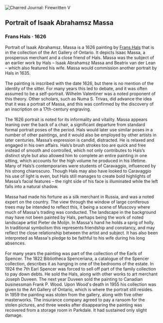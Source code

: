 <div class="artwork-of-the-day">
  <div class="container">
    <div class="img-wrapper">
      <img
        src="https://uploads2.wikiart.org/images/frans-hals/portrait-of-isaak-abrahamsz-massa-1626.jpg!Large.jpg"
        alt="Charred Journal: Firewritten V" />
    </div>
    <div class="artwork-detail">
      <div class="artwork-origin"> 
        <h2 class="artwork-name">Portrait of Isaak Abrahamsz Massa</h2>
        <h3 class="artist">
          Frans Hals
                    ·  1626
        </h3>
      </div>
      <p class="description">
        <span class="artwork-description-text ng-binding" ng-bind-html="viewModel.ArtworkOfTheDay.Description | unsafe">Portrait of Isaak Abrahamsz. Massa is a 1626 painting by <a target="_blank" href="/en/frans-hals">Frans Hals</a> that is in the collection of the Art Gallery of Ontario. It depicts Isaac Massa, a prosperous merchant and a close friend of Hals. Massa was the subject of an earlier work by Hals – Isaak Abrahamsz Massa and Beatrix van der Lean – which also featured his wife. Massa would commission another portrait by Hals in 1635.
<br>
<br>The painting is inscribed with the date 1626, but there is no mention of the identity of the sitter. For many years this led to debate, and it was often assumed to be a self-portrait. Wilhelm Valentiner was a noted proponent of this theory. Other scholars, such as Numa S. Trivas, did advance the idea that it was a portrait of Massa, and this was confirmed by the discovery of an inscription on a 17th-century engraving.
<br>
<br>The 1626 portrait is noted for its informality and vitality. Massa appears leaning over the back of a chair, a significant departure from standard formal portrait poses of the period. Hals would later use similar poses in a number of other paintings, and it would also be employed by other artists in later centuries. Massa’s expression is candid, distracted. He is relaxed and engaged in his own affairs. Hals’s brush strokes too are quick and free instead of smooth and controlled, which not only contributes to Hals’s distinct style but also allowed him to complete an entire painting in one sitting, which accounts for the high volume he produced in his lifetime. Many of Hals’s contemporaries were students of Caravaggio, influenced by his strong chiaroscuro. Though Hals may also have looked to Caravaggio his use of light is even, but Hals still manages to create bold highlights of Massa’s facial features – the right side of his face is illuminated while the left falls into a natural shadow.
<br>
<br>Massa had made his fortune as a silk merchant in Russia, and was a noted expert on the country. The view through the window of large coniferous trees may be intended to reflect this, it being a scene of Muscovy where much of Massa's trading was conducted. The landscape in the background may have not been painted by Hals, perhaps being the work of noted landscape artist Pieter de Molijn. In Massa's hand he holds a sprig of holly. In traditional symbolism this represents friendship and constancy, and may reflect the close relationship between the artist and subject. It has also been interpreted as Massa's pledge to be faithful to his wife during his long absences.
<br>
<br>For many years the painting was part of the collection of the Earls of Spencer. The 1822 Bibliotheca Spenceriana, a catalogue of the Spencer collection, describes it as hanging in one of the bedrooms of the estate. In 1924 the 7th Earl Spencer was forced to sell off part of the family collection to pay down debts. He sold the Hals, along with other works to art merchant Joseph Duveen. The next year Duveen sold the painting to Canadian businessman Frank P. Wood. Upon Wood's death in 1955 his collection was given to the Art Gallery of Ontario, which is where the portrait still resides. In 1959 the painting was stolen from the gallery, along with five other masterworks. The insurance company agreed to pay a ransom for the stolen pictures, and three weeks after disappearing the painting was recovered from a storage room in Parkdale. It had sustained only slight damage.</span>
                        <div class="text-shadow-container" ng-show="showShadow" style=""></div>
      </p>
    </div>
  </div>

</div>
